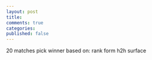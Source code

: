 ```yaml
---
layout: post
title:
comments: true
categories:
published: false
---
```


20 matches
pick winner based on:
rank
form
h2h
surface
